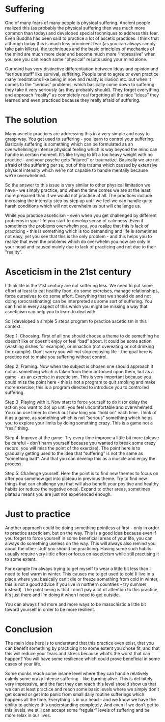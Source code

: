 

Suffering
====== 

One of many fears of many people is physical suffering. Ancient people realized this (as probably the physical suffering then was much more common than today) and developed special techniques to address this fear. Even Buddha has been said to practice a lot of ascetic practices. I think that although today this is much less prominent fear (as you can always simply take pain killers), the techniques and the basic principles of mechanics of the mind are much more clear and become much more “impressive” when you see you can reach some “physical” results using your mind alone. 

Our mind has very distinctive differentiation between ideas and opinion and “serious stuff” like survival, suffering. People tend to agree or even practice many meditations like being in now and reality is illusion etc. but when it comes to the “serious” problems, which basically come down to suffering they take it very seriously (as they probably should). They forget everything and approach “reality” as completely real forgetting all the nice “ideas” they learned and even practiced because they really afraid of suffering. 

The solution
=======

Many ascetic practices are addressing this in a very simple and easy to grasp way. You get used to suffering - you learn to control your suffering. Basically suffering is something which can be formulated as an overwhelmingly intense physical feeling which is way beyond the mind can handle in certain moment. It’s like trying to lift a too heavy weight with no practice - and your psyche gets “injured” or traumatize. Basically we are not afraid of the suffering per se, but of this trauma which caused by extensive physical intensity which we’re not capable to handle mentally because we’re overwhelmed. 

So the answer to this issue is very similar to other physical limitation we have - we simply practice, and when the time comes we are at the least more prepared than if we would not practice at all. The practices include increasing the intensity step by step up until we feel we can handle quite harsh conditions which will not overwhelm us but will challenge us. 

While you practice asceticism - even when you get challenged by different problems in your life you start to develop sense of calmness. Even if sometimes the problems overwhelm you, you realize that this is lack of practicing - this is something which is too demanding and life is sometimes not easy, yet you see that this is the only problem - and this helps you to realize that even the problems which do overwhelm you now are only in your head and caused mainly due to lack of practicing and not due to their “reality”. 

Asceticism in the 21st century
======

I think life in the 21st century are not suffering less. We need to put some effort at least to eat healthy food, do some exercises, manage relationships, force ourselves to do some effort. Everything that we should do and not doing (procrastinating) can be interpreted as some sort of suffering. You can find in every aspect of this which you might be missing a way that asceticism can help you to learn to deal with. 

So I developed a simple 5 steps program to practice asceticism in this context. 

Step 1: Choosing. First of all one should choose a theme to do something he doesn’t like or doesn’t enjoy or feel “bad” about. It could be some action (washing dishes for example), or innaction (not overeating or not drinking for example). Don’t worry you will not stop enjoying life - the goal here is practice not to make you suffering without control. 

Step 2: Framing. Now when the subject is chosen one should approach it not as something which is taken from them or forced upon them, but as a game - as an exercise in asceticism. This is very important because you could miss the point here - this is not a program to quit smoking and make more exercise, this is a program directed to introduce you to controlled suffering. 

Step 3: Playing with it. Now start to force yourself to do it (or delay the action you want to do) up until you feel uncomfortable and overwhelmed. You can use timer to check out how long you “hold on” each time. Think of it as a game, as something which is not “serious” something which helps you to explore your limits by doing something crazy. This is a game not a “real” thing. 

Step 4: Improve at the game. Try every time improve a little bit more (please be careful - don’t harm yourself because you wanted to break some crazy record, you will miss the point of the exercise). The point here is to gradually getting used to the idea that “suffering” is not the same as “something bad”. And that you can develop this as a muscle and enjoy the process. 

Step 5: Challenge yourself. Here the point is to find new themes to focus on after you somehow got into plateau in previous theme. Try to find new things that can challenge you that will also benefit your positive and healthy habits (or reduce the negative ones). Expand to other areas, sometimes plateau means you are just not experienced enough. 

Just to practice
======

Another approach could be doing something pointless at first - only in order to practice asceticism, but on the way. This is a good idea because even if you forget to force yourself in some beneficial areas of your life, you can always do something useless on the way. This will always also remind you about the other stuff you should be practicing. Having some such habits usually require very little effort or focus on asceticism while still practising it to some extent. 

For example I’m always trying to get myself to wear a little bit less than I need to feel warm in winter. This causes me to get used to cold (I live in a place where you basically can’t die or freeze something from cold in winter, this is not a good advice if you live in northern countries - try summer instead). The point being is that I don’t pay a lot of attention to this practice, it's just there and I’m doing it when I need to get outside. 

You can always find more and more ways to be masochistic a little bit toward yourself in order to be more resilient. 

Conclusion
==== 

The  main idea here is to understand that this practice even exist, that you can benefit something by practicing it to some extent you chose fit, and that this will reduce your fears and stress because what’s the worst that can happen? You will have some resilience which could prove beneficial in some cases of your life. 

Some monks reach some insane level where they can handle relatively calmly some crazy intense suffering - like burning alive. This is definitely very impressive, and the fact they can reach this level should show us that we can at least practice and reach some basic levels where we simply don’t get scared or get into panic from small daily routine sufferings which happens all the time. Everything is in our head - and we know we have the ability to achieve this understanding completely. And even if we don’t get to this levels, we still can accept some “regular” levels of suffering and be more relax in our lives. 
